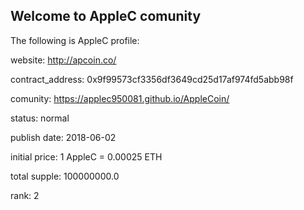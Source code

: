 ## Welcome to AppleC comunity

The following is AppleC profile:

website: http://apcoin.co/

contract_address: 0x9f99573cf3356df3649cd25d17af974fd5abb98f

comunity: https://applec950081.github.io/AppleCoin/

status: normal

publish date: 2018-06-02


initial price: 1 AppleC = 0.00025 ETH

total supple: 100000000.0

rank: 2

